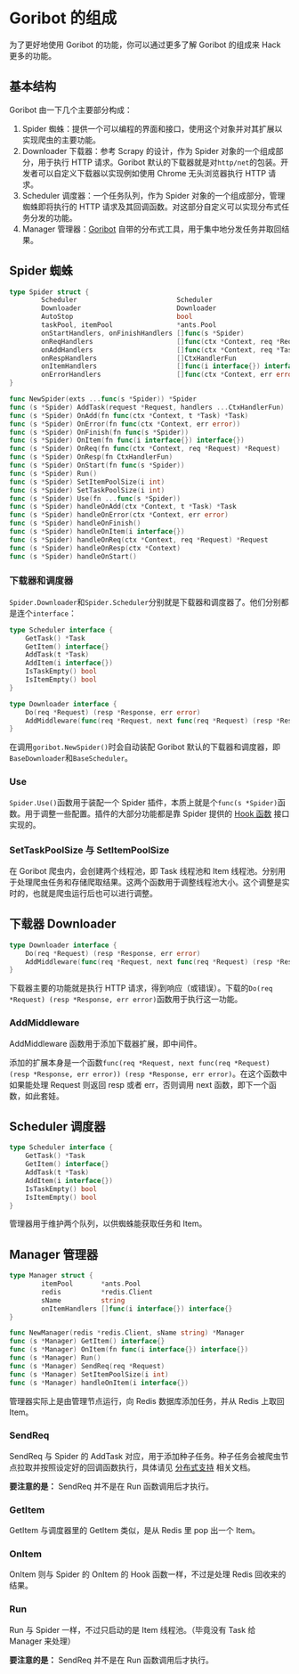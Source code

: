 # Goribot 的组成
为了更好地使用 Goribot 的功能，你可以通过更多了解 Goribot 的组成来 Hack 更多的功能。

## 基本结构

Goribot 由一下几个主要部分构成：

1. Spider 蜘蛛：提供一个可以编程的界面和接口，使用这个对象并对其扩展以实现爬虫的主要功能。
2. Downloader 下载器：参考 Scrapy 的设计，作为 Spider 对象的一个组成部分，用于执行 HTTP 请求。Goribot 默认的下载器就是对`http/net`的包装。开发者可以自定义下载器以实现例如使用 Chrome 无头浏览器执行 HTTP 请求。
3. Scheduler 调度器：一个任务队列，作为 Spider 对象的一个组成部分，管理蜘蛛即将执行的 HTTP 请求及其回调函数。对这部分自定义可以实现分布式任务分发的功能。
4. Manager 管理器：[Goribot](https://github.com/zhshch2002/goribot) 自带的分布式工具，用于集中地分发任务并取回结果。

## Spider 蜘蛛
```go
type Spider struct {
        Scheduler                         Scheduler
        Downloader                        Downloader
        AutoStop                          bool
        taskPool, itemPool                *ants.Pool
        onStartHandlers, onFinishHandlers []func(s *Spider)
        onReqHandlers                     []func(ctx *Context, req *Request) *Request
        onAddHandlers                     []func(ctx *Context, req *Task) *Task
        onRespHandlers                    []CtxHandlerFun
        onItemHandlers                    []func(i interface{}) interface{}
        onErrorHandlers                   []func(ctx *Context, err error)
}

func NewSpider(exts ...func(s *Spider)) *Spider
func (s *Spider) AddTask(request *Request, handlers ...CtxHandlerFun)
func (s *Spider) OnAdd(fn func(ctx *Context, t *Task) *Task)
func (s *Spider) OnError(fn func(ctx *Context, err error))
func (s *Spider) OnFinish(fn func(s *Spider))
func (s *Spider) OnItem(fn func(i interface{}) interface{})
func (s *Spider) OnReq(fn func(ctx *Context, req *Request) *Request)
func (s *Spider) OnResp(fn CtxHandlerFun)
func (s *Spider) OnStart(fn func(s *Spider))
func (s *Spider) Run()
func (s *Spider) SetItemPoolSize(i int)
func (s *Spider) SetTaskPoolSize(i int)
func (s *Spider) Use(fn ...func(s *Spider))
func (s *Spider) handleOnAdd(ctx *Context, t *Task) *Task
func (s *Spider) handleOnError(ctx *Context, err error)
func (s *Spider) handleOnFinish()
func (s *Spider) handleOnItem(i interface{})
func (s *Spider) handleOnReq(ctx *Context, req *Request) *Request
func (s *Spider) handleOnResp(ctx *Context)
func (s *Spider) handleOnStart()
```

### 下载器和调度器

`Spider.Downloader`和`Spider.Scheduler`分别就是下载器和调度器了。他们分别都是连个`interface`：

```go
type Scheduler interface {
	GetTask() *Task
	GetItem() interface{}
	AddTask(t *Task)
	AddItem(i interface{})
	IsTaskEmpty() bool
	IsItemEmpty() bool
}

type Downloader interface {
	Do(req *Request) (resp *Response, err error)
	AddMiddleware(func(req *Request, next func(req *Request) (resp *Response, err error)) (resp *Response, err error))
}
```

在调用`goribot.NewSpider()`时会自动装配 Goribot 默认的下载器和调度器，即`BaseDownloader`和`BaseScheduler`。

### Use

`Spider.Use()`函数用于装配一个 Spider 插件，本质上就是个`func(s *Spider)`函数。用于调整一些配置。插件的大部分功能都是靠 Spider 提供的 [Hook 函数](./get-start.html#%E8%9C%98%E8%9B%9B%E7%94%9F%E5%91%BD%E5%91%A8%E6%9C%9F%E5%9B%9E%E8%B0%83-hook-%EF%BC%88%E9%92%A9%E5%AD%90%EF%BC%89) 接口实现的。

### SetTaskPoolSize 与 SetItemPoolSize
在 Goribot 爬虫内，会创建两个线程池，即 Task 线程池和 Item 线程池。分别用于处理爬虫任务和存储爬取结果。这两个函数用于调整线程池大小。这个调整是实时的，也就是爬虫运行后也可以进行调整。

## 下载器 Downloader
```go
type Downloader interface {
	Do(req *Request) (resp *Response, err error)
	AddMiddleware(func(req *Request, next func(req *Request) (resp *Response, err error)) (resp *Response, err error))
}
```
下载器主要的功能就是执行 HTTP 请求，得到响应（或错误）。下载的`Do(req *Request) (resp *Response, err error)`函数用于执行这一功能。

### AddMiddleware
AddMiddleware 函数用于添加下载器扩展，即中间件。

添加的扩展本身是一个函数`func(req *Request, next func(req *Request) (resp *Response, err error)) (resp *Response, err error)`。在这个函数中如果能处理 Request 则返回 resp 或者 err，否则调用 next 函数，即下一个函数，如此套娃。

## Scheduler 调度器
```go
type Scheduler interface {
	GetTask() *Task
	GetItem() interface{}
	AddTask(t *Task)
	AddItem(i interface{})
	IsTaskEmpty() bool
	IsItemEmpty() bool
}
```
管理器用于维护两个队列，以供蜘蛛能获取任务和 Item。

## Manager 管理器
```go
type Manager struct {
        itemPool       *ants.Pool
        redis          *redis.Client
        sName          string
        onItemHandlers []func(i interface{}) interface{}
}

func NewManager(redis *redis.Client, sName string) *Manager
func (s *Manager) GetItem() interface{}
func (s *Manager) OnItem(fn func(i interface{}) interface{})
func (s *Manager) Run()
func (s *Manager) SendReq(req *Request)
func (s *Manager) SetItemPoolSize(i int)
func (s *Manager) handleOnItem(i interface{})
```

管理器实际上是由管理节点运行，向 Redis 数据库添加任务，并从 Redis 上取回 Item。

### SendReq
SendReq 与 Spider 的 AddTask 对应，用于添加种子任务。种子任务会被爬虫节点拉取并按照设定好的回调函数执行，具体请见 [分布式支持](./distributed.html) 相关文档。

**要注意的是：** SendReq 并不是在 Run 函数调用后才执行。

### GetItem
GetItem 与调度器里的 GetItem 类似，是从 Redis 里 pop 出一个 Item。

### OnItem
OnItem 则与 Spider 的 OnItem 的 Hook 函数一样，不过是处理 Redis 回收来的结果。

### Run
Run 与 Spider 一样，不过只启动的是 Item 线程池。（毕竟没有 Task 给 Manager 来处理）

**要注意的是：** SendReq 并不是在 Run 函数调用后才执行。